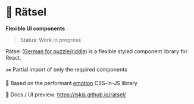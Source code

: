 # 🧩 Rätsel

**Flexible UI components**
> Status: Work in progress

Rätsel ([German for puzzle/riddle](https://en.wiktionary.org/wiki/R%C3%A4tsel)) is a flexible styled component library for React.

✂️ Partial import of only the required components

🚀 Based on the performant [emotion](https://github.com/emotion-js/emotion) CSS-in-JS library

👀 Docs / UI preview: https://lskjs.github.io/ratsel/
